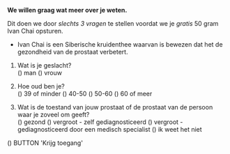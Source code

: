 **We willen graag wat meer over je weten.**

Dit doen we door _slechts 3 vragen_ te stellen voordat we je _gratis_ 50 gram Ivan Chai opsturen. 

* Ivan Chai is een Siberische kruidenthee waarvan is bewezen dat het de gezondheid van de prostaat verbetert.

1) Wat is je geslacht? <br> () man () vrouw 

2) Hoe oud ben je? <br> () 39 of minder () 40-50 () 50-60 () 60 of meer

3)  Wat is de toestand van jouw prostaat of de prostaat van de persoon waar je zoveel om geeft? <br>
() gezond () vergroot - zelf gediagnosticeerd () vergroot - gediagnosticeerd door een medisch specialist () ik weet het niet

() BUTTON 'Krijg toegang'
